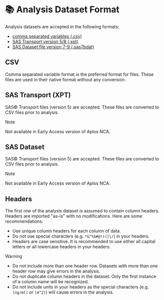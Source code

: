 # 📚 Analysis Dataset Format
Analysis datasets are accepted in the following formats:

-   [comma separated variables (.csv)](#csv)
-   [SAS Transport version 5/8 (.xpt)](#sas-transport-xpt)
-   [SAS Dataset file version 7-9 (.sas7bdat)](#sas-dataset)

## CSV
Comma separated variable format is the preferred format for files. These files are used in their native format without any conversion. 

## SAS Transport (XPT)
SAS&copy; Transport files (version 5) are accepted. These files are converted to CSV files prior to analysis. 
> [!NOTE] 
> Not available in Early Access version of Aplos NCA.

## SAS Dataset
SAS&copy; Transport files (version 5) are accepted. These files are converted to CSV files prior to analysis. 
> [!NOTE] 
> Not available in Early Access version of Aplos NCA.

## Headers
The first row of the analysis dataset is assumed to contain column headers. Headers are imported "as-is" with no modifications. Here are some recommendations:

 -  Use unique column headers for each column of data. 
 -  Do not use special characters (e.g. `*&^%$#@!)(|\/`) in your headers.
 -  Headers are case sensitive. It is recommended to use either all capital letters or all lowercase headers in your headers.

> [!WARNING]
>  -    Do not include more than one header row. Datasets with more than one header row may give errors in the analysis. 
>  -    Do not duplicate column headers in the dataset. Only the first instance of a column name will be recognized.
>  -    Do not include units in your headers as the special characters (e.g. `(ng/ml)` or `(m^2)`) will cause errors in the analysis.


